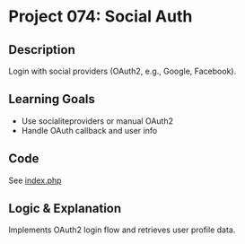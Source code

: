 # Project 074: Social Auth

## Description
Login with social providers (OAuth2, e.g., Google, Facebook).

## Learning Goals
- Use socialiteproviders or manual OAuth2
- Handle OAuth callback and user info

## Code
See [index.php](index.php)

## Logic & Explanation
Implements OAuth2 login flow and retrieves user profile data.
